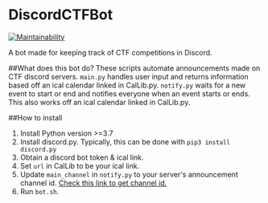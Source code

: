 # DiscordCTFBot
[![Maintainability](https://api.codeclimate.com/v1/badges/d9f0f5d0ebe21d88410c/maintainability)](https://codeclimate.com/github/thecocohead/DiscordCTFBot/maintainability)

A bot made for keeping track of CTF competitions in Discord.

##What does this bot do?
These scripts automate announcements made on CTF discord servers. 
`main.py` handles user input and returns information based off an ical calendar linked in CalLib.py.
`notify.py` waits for a new event to start or end and notifies everyone when an event starts or ends. This also works off an ical calendar linked in CalLib.py.

##How to install
1. Install Python version >=3.7
2. Install discord.py. Typically, this can be done with `pip3 install discord.py`
3. Obtain a discord bot token & ical link.
4. Set `url` in CalLib to be your ical link.
5. Update `main_channel` in `notify.py` to your server's announcement channel id. [Check this link to get channel id.](https://support.discordapp.com/hc/en-us/articles/206346498-Where-can-I-find-my-User-Server-Message-ID-)
5. Run `bot.sh`.
